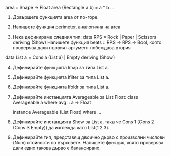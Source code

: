 area :: Shape -> Float
area (Rectangle a b) = a * b
...

1. Довършете функцията area от по-горе.

2. Напишете функция perimeter, аналогична на area.

3. Нека дефинираме следния тип:
    data RPS
        = Rock
        | Paper
        | Scissors
        deriving (Show)
    Напишете функция beats :: RPS -> RPS -> Bool, която проверява дали първият аргумент побеждава втория

data List a
    = Cons a (List a)
    | Empty
    deriving (Show)

4. Дефинирайте функцията lmap за типа List a.

5. Дефинирайте функцията lfilter за типа List a.

6. Дефинирайте функцията lfoldr за типа List a.

7. Дефинирайте инстанцията Averageable за List Float:
   class Averageable a where
      avg :: a -> Float

   instance Averageable (List Float) where
      ...

8. Дефинирайте инстанцията Show за List a, така че Cons 1 (Cons 2 (Cons 3 Empty)) да изглежда като List(1 2 3).

9. Дефинирайте тип, представящ двоично дърво с произволни числови (Num) стойности по върховете. Напишете функция, която проверява дали едно       такова дърво е балансирано.
